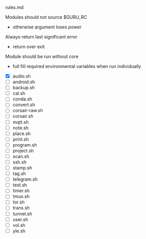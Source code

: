 rules.md

Modules should not source $GURU_RC
- otherwise argument loses power

Always return last significant error
- return over exit

Module should be run without core
- full fill required environmental variables when run individually

-[x] audio.sh
-[ ] android.sh
-[ ] backup.sh
-[ ] cal.sh
-[ ] conda.sh
-[ ] convert.sh
-[ ] corsair-raw.sh
-[ ] corsair.sh
-[ ] mqtt.sh
-[ ] note.sh
-[ ] place.sh
-[ ] print.sh
-[ ] program.sh
-[ ] project.sh
-[ ] scan.sh
-[ ] ssh.sh
-[ ] stamp.sh
-[ ] tag.sh
-[ ] telegram.sh
-[ ] test.sh
-[ ] timer.sh
-[ ] tmux.sh
-[ ] tor.sh
-[ ] trans.sh
-[ ] tunnel.sh
-[ ] user.sh
-[ ] vol.sh
-[ ] yle.sh

